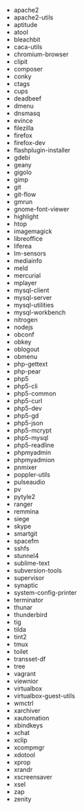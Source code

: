 * apache2
* apache2-utils
* aptitude
* atool
* bleachbit
* caca-utils
* chromium-browser
* clipit
* composer
* conky
* ctags
* cups
* deadbeef
* dmenu
* dnsmasq
* evince
* filezilla
* firefox
* firefox-dev
* flashplugin-installer
* gdebi
* geany
* gigolo
* gimp
* git
* git-flow
* gmrun
* gnome-font-viewer
* highlight
* htop
* imagemagick
* libreoffice
* liferea
* lm-sensors
* mediainfo
* meld
* mercurial
* mplayer
* mysql-client
* mysql-server
* mysql-utilities
* mysql-workbench
* nitrogen
* nodejs
* obconf
* obkey
* oblogout
* obmenu
* php-gettext
* php-pear
* php5
* php5-cli
* php5-common
* php5-curl
* php5-dev
* php5-gd
* php5-json
* php5-mcrypt
* php5-mysql
* php5-readline
* phpmyadmin
* phpmyadmion
* pnmixer
* poppler-utils
* pulseaudio
* pv
* pytyle2
* ranger
* remmina
* siege
* skype
* smartgit
* spacefm
* sshfs
* stunnel4
* sublime-text
* subversion-tools
* supervisor
* synaptic
* system-config-printer
* terminator
* thunar
* thunderbird
* tig
* tilda
* tint2
* tmux
* toilet
* transset-df
* tree
* vagrant
* viewnior
* virtualbox
* virtualbox-guest-utils
* wmctrl
* xarchiver
* xautomation
* xbindkeys
* xchat
* xclip
* xcompmgr
* xdotool
* xprop
* xrandr
* xscreensaver
* xsel
* zap
* zenity